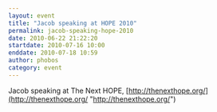 ```yaml
---
layout: event
title: "Jacob speaking at HOPE 2010"
permalink: jacob-speaking-hope-2010
date: 2010-06-22 21:22:20
startdate: 2010-07-16 10:00
enddate: 2010-07-18 10:59
author: phobos
category: event
---
```


Jacob speaking at The Next HOPE, [http://thenexthope.org/](http://thenexthope.org/ "http://thenexthope.org/")
